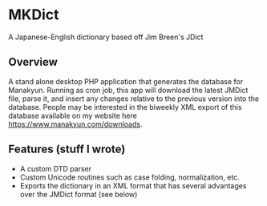 # MKDict
A Japanese-English dictionary based off Jim Breen's JDict

## Overview
A stand alone desktop PHP application that generates the database for Manakyun. Running as cron job, this app will download the latest JMDict file, parse it, and insert any changes relative to the previous version into the database. People may be interested in the biweekly XML export of this database available on my website here https://www.manakyun.com/downloads.

## Features (stuff I wrote)
* A custom DTD parser
* Custom Unicode routines such as case folding, normalization, etc.
* Exports the dictionary in an XML format that has several advantages over the JMDict format (see below)
